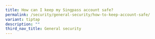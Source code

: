 ```yaml
---
title: How can I keep my Singpass account safe?
permalink: /security/general-security/how-to-keep-account-safe/
variant: tiptap
description: ""
third_nav_title: General security
---
```

